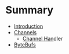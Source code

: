 # Summary

* [Introduction](README.md)
* [Channels](/Channels.md)
  * [Channel Han](/Channels.md#channel-handler)dler
* [ByteBufs](bytebufs.md)




